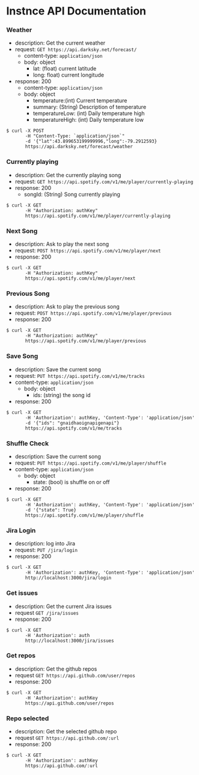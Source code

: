# Instnce API Documentation

### Weather

- description: Get the current weather
- request: `GET https://api.darksky.net/forecast/`
    - content-type: `application/json`
    - body: object
      - lat: (float) current latitude
      - long: float) current longitude
- response: 200
    - content-type: `application/json`
    - body: object
      - temperature:(int) Current temperature
      - summary: (String) Description of temperature
      - temperatureLow: (int) Daily temperature high
      - temperatureHigh: (int) Daily temperature low
```
$ curl -X POST
       -H "Content-Type: `application/json`"
       -d '{"lat":43.899653199999996,"long":-79.2912593}
       https://api.darksky.net/forecast/weather
```

### Currently playing
- description: Get the currently playing song
- request: `GET https://api.spotify.com/v1/me/player/currently-playing`
- response: 200
  - songId: (String) Song currently playing

```
$ curl -X GET
       -H "Authorization: authKey"
       https://api.spotify.com/v1/me/player/currently-playing
```

### Next Song
- description: Ask to play the next song
- request: `POST https://api.spotify.com/v1/me/player/next`
- response: 200

```
$ curl -X GET
       -H "Authorization: authKey"
       https://api.spotify.com/v1/me/player/next
```

### Previous Song
- description: Ask to play the previous song
- request: `POST https://api.spotify.com/v1/me/player/previous`
- response: 200

```
$ curl -X GET
       -H "Authorization: authKey"
       https://api.spotify.com/v1/me/player/previous
```
### Save Song
- description: Save the current song
- request: `PUT https://api.spotify.com/v1/me/tracks`
- content-type: `application/json`
  - body: object
    - ids: (string) the song id
- response: 200

```
$ curl -X GET
       -H 'Authorization': authKey, 'Content-Type': 'application/json'
       -d '{"ids": "gnaidhaoignapigenapi"}
       https://api.spotify.com/v1/me/tracks

```

### Shuffle Check
- description: Save the current song
- request: `PUT https://api.spotify.com/v1/me/player/shuffle`
- content-type: `application/json`
  - body: object
    - state: (bool) is shuffle on or off
- response: 200

```
$ curl -X GET
       -H 'Authorization': authKey, 'Content-Type': 'application/json'
       -d '{"state": True}
       https://api.spotify.com/v1/me/player/shuffle

```

### Jira Login
- description: log into Jira
- request: `PUT /jira/login`
- response: 200

```
$ curl -X GET
       -H 'Authorization': authKey, 'Content-Type': 'application/json'
       http://localhost:3000/jira/login
```
### Get issues
- description: Get the current Jira issues
- request `GET /jira/issues`
- response: 200

```
$ curl -X GET
       -H 'Authorization': auth
       http://localhost:3000/jira/issues
```
### Get repos
- description: Get the github repos
- request `GET https://api.github.com/user/repos`
- response: 200

```
$ curl -X GET
       -H 'Authorization': authKey
       https://api.github.com/user/repos
```
### Repo selected
- description: Get the selected github repo
- request `GET https://api.github.com/:url`
- response: 200

```
$ curl -X GET
       -H 'Authorization': authKey
       https://api.github.com/:url
```
